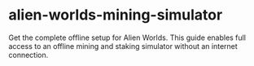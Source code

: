 # alien-worlds-mining-simulator
Get the complete offline setup for Alien Worlds. This guide enables full access to an offline mining and staking simulator without an internet connection.
